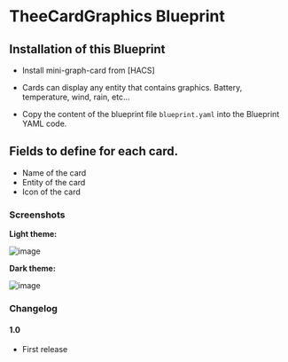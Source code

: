 # TheeCardGraphics Blueprint

## Installation of this Blueprint
- Install mini-graph-card from [HACS]

- Cards can display any entity that contains graphics.  Battery, temperature, wind, rain, etc…

- Copy the content of the blueprint file `blueprint.yaml` into the Blueprint YAML code.

 ## Fields to define for each card.
 - Name of the card
 - Entity of the card
 - Icon of the card

### Screenshots
**Light theme:**<br>

![image](https://user-images.githubusercontent.com/83040228/160014318-3705a16c-7aa4-4a51-97a1-94c1aac62032.jpeg)

**Dark theme:**<br>

![image](https://user-images.githubusercontent.com/83040228/160013435-bf8fa21f-3af5-4b57-95c8-c669e60446d6.jpeg)


### Changelog
#### 1.0
- First release

